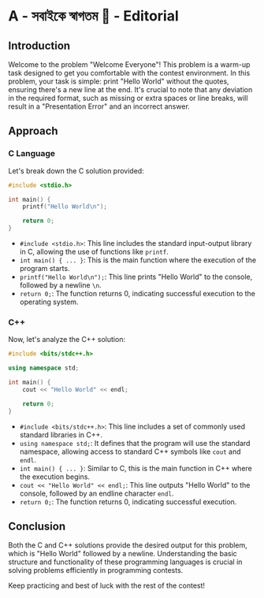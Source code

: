 # A - সবাইকে স্বাগতম 👋 - Editorial

## Introduction

Welcome to the problem "Welcome Everyone"! This problem is a warm-up task designed to get you comfortable with the contest environment. In this problem, your task is simple: print "Hello World" without the quotes, ensuring there's a new line at the end. It's crucial to note that any deviation in the required format, such as missing or extra spaces or line breaks, will result in a "Presentation Error" and an incorrect answer.

## Approach

### C Language

Let's break down the C solution provided:

```c
#include <stdio.h>

int main() {
    printf("Hello World\n");

    return 0;
}
```

- `#include <stdio.h>`: This line includes the standard input-output library in C, allowing the use of functions like `printf`.
- `int main() { ... }`: This is the main function where the execution of the program starts.
- `printf("Hello World\n");`: This line prints "Hello World" to the console, followed by a newline `\n`.
- `return 0;`: The function returns 0, indicating successful execution to the operating system.

### C++

Now, let's analyze the C++ solution:

```cpp
#include <bits/stdc++.h>

using namespace std;

int main() {
    cout << "Hello World" << endl;

    return 0;
}
```

- `#include <bits/stdc++.h>`: This line includes a set of commonly used standard libraries in C++.
- `using namespace std;`: It defines that the program will use the standard namespace, allowing access to standard C++ symbols like `cout` and `endl`.
- `int main() { ... }`: Similar to C, this is the main function in C++ where the execution begins.
- `cout << "Hello World" << endl;`: This line outputs "Hello World" to the console, followed by an endline character `endl`.
- `return 0;`: The function returns 0, indicating successful execution.

## Conclusion

Both the C and C++ solutions provide the desired output for this problem, which is "Hello World" followed by a newline. Understanding the basic structure and functionality of these programming languages is crucial in solving problems efficiently in programming contests.

Keep practicing and best of luck with the rest of the contest!
